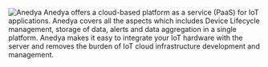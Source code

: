 ![Anedya](https://cdn.anedya.io/anedya_black_banner.png)
Anedya offers a cloud-based platform as a service (PaaS) for IoT applications.  Anedya covers all the aspects which includes Device Lifecycle management, storage of data, alerts and data aggregation in a single platform. Anedya makes it easy to integrate your IoT hardware with the server and removes the burden of IoT cloud infrastructure development and management.
